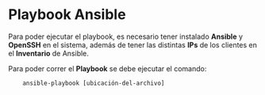 # Playbook Ansible

Para poder ejecutar el playbook, es necesario tener instalado __Ansible__ y __OpenSSH__ en el sistema, además de tener las distintas __IPs__ de los clientes en el __Inventario__ de Ansible.

Para poder correr el __Playbook__ se debe ejecutar el comando:

```
    ansible-playbook [ubicación-del-archivo]
```

